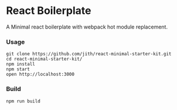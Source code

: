 React Boilerplate
=================

A Minimal react boilerplate with webpack hot module replacement.

### Usage

```
git clone https://github.com/jith/react-minimal-starter-kit.git
cd react-minimal-starter-kit/
npm install
npm start
open http://localhost:3000
```

### Build

```
npm run build
```
